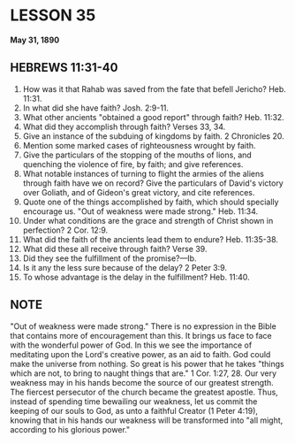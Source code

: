 # LESSON 35
**May 31, 1890**

## HEBREWS 11:31-40

1. How was it that Rahab was saved from the fate that befell Jericho? Heb. 11:31.
2. In what did she have faith? Josh. 2:9-11.
3. What other ancients "obtained a good report" through faith? Heb. 11:32.
4. What did they accomplish through faith? Verses 33, 34.
5. Give an instance of the subduing of kingdoms by faith. 2 Chronicles 20.
6. Mention some marked cases of righteousness wrought by faith.
7. Give the particulars of the stopping of the mouths of lions, and quenching the violence of fire, by faith; and give references.
8. What notable instances of turning to flight the armies of the aliens through faith have we on record? Give the particulars of David's victory over Goliath, and of Gideon's great victory, and cite references.
9. Quote one of the things accomplished by faith, which should specially encourage us. "Out of weakness were made strong." Heb. 11:34.
10. Under what conditions are the grace and strength of Christ shown in perfection? 2 Cor. 12:9.
11. What did the faith of the ancients lead them to endure? Heb. 11:35-38.
12. What did these all receive through faith? Verse 39.
13. Did they see the fulfillment of the promise?—Ib.
14. Is it any the less sure because of the delay? 2 Peter 3:9.
15. To whose advantage is the delay in the fulfillment? Heb. 11:40.

## NOTE

"Out of weakness were made strong." There is no expression in the Bible that contains more of encouragement than this. It brings us face to face with the wonderful power of God. In this we see the importance of meditating upon the Lord's creative power, as an aid to faith. God could make the universe from nothing. So great is his power that he takes "things which are not, to bring to naught things that are." 1 Cor. 1:27, 28. Our very weakness may in his hands become the source of our greatest strength. The fiercest persecutor of the church became the greatest apostle. Thus, instead of spending time bewailing our weakness, let us commit the keeping of our souls to God, as unto a faithful Creator (1 Peter 4:19), knowing that in his hands our weakness will be transformed into "all might, according to his glorious power."